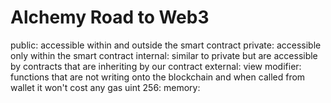 # Alchemy Road to Web3

public: accessible within and outside the smart contract
private: accessible only within the smart contract
internal: similar to private but are accessible by contracts that are inheriting by our contract
external:
view modifier: functions that are not writing onto the blockchain and when called from wallet it won't cost any gas
uint 256: 
memory:
